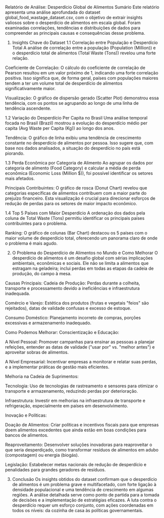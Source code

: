 Relatório de Análise: Desperdício Global de Alimentos
Sumário
Este relatório apresenta uma análise aprofundada do dataset global_food_wastage_dataset.csv, com o objetivo de extrair insights valiosos sobre o desperdício de alimentos em escala global. Foram examinadas correlações, tendências e distribuições de dados para compreender as principais causas e consequências desse problema.

1. Insights Chave do Dataset
1.1 Correlação entre População e Desperdício Total
A análise de correlação entre a população (Population (Million)) e o desperdício total de alimentos (Total Waste (Tons)) revelou uma forte relação.

Coeficiente de Correlação: O cálculo do coeficiente de correlação de Pearson resultou em um valor próximo de 1, indicando uma forte correlação positiva. Isso significa que, de forma geral, países com populações maiores tendem a ter um volume total de desperdício de alimentos significativamente maior.

Visualização: O gráfico de dispersão gerado (Scatter Plot) demonstrou essa tendência, com os pontos se agrupando ao longo de uma linha de tendência ascendente.

1.2 Variação do Desperdício Per Capita no Brasil
Uma análise temporal focada no Brasil (Brazil) mostrou a evolução do desperdício médio per capita (Avg Waste per Capita (Kg)) ao longo dos anos.

Tendência: O gráfico de linha exibiu uma tendência de crescimento constante no desperdício de alimentos por pessoa. Isso sugere que, com base nos dados analisados, a situação do desperdício no país está piorando.

1.3 Perda Econômica por Categoria de Alimento
Ao agrupar os dados por categoria de alimento (Food Category) e calcular a média de perda econômica (Economic Loss (Million $)), foi possível identificar os setores mais afetados.

Principais Contribuintes: O gráfico de rosca (Donut Chart) revelou que categorias específicas de alimentos contribuem com a maior parte do prejuízo financeiro. Esta visualização é crucial para direcionar esforços de redução de perdas para os setores de maior impacto econômico.

1.4 Top 5 Países com Maior Desperdício
A ordenação dos dados pela coluna de Total Waste (Tons) permitiu identificar os principais países contribuintes para o problema.

Ranking: O gráfico de colunas (Bar Chart) destacou os 5 países com o maior volume de desperdício total, oferecendo um panorama claro de onde o problema é mais agudo.

2. O Problema do Desperdício de Alimentos no Mundo e Como Melhorar
O desperdício de alimentos é um desafio global com sérias implicações ambientais, econômicas e sociais. Ele não se limita a alimentos que estragam na geladeira; inclui perdas em todas as etapas da cadeia de produção, do campo à mesa.

Causas Principais:
Cadeia de Produção: Perdas durante a colheita, transporte e processamento devido a ineficiências e infraestrutura inadequada.

Comércio e Varejo: Estética dos produtos (frutas e vegetais "feios" são rejeitados), datas de validade confusas e excesso de estoque.

Consumo Doméstico: Planejamento incorreto de compras, porções excessivas e armazenamento inadequado.

Como Podemos Melhorar:
Conscientização e Educação:

A Nível Pessoal: Promover campanhas para ensinar as pessoas a planejar refeições, entender as datas de validade ("usar por" vs. "melhor antes") e aproveitar sobras de alimentos.

A Nível Empresarial: Incentivar empresas a monitorar e relatar suas perdas, e a implementar práticas de gestão mais eficientes.

Melhoria na Cadeia de Suprimentos:

Tecnologia: Uso de tecnologias de rastreamento e sensores para otimizar o transporte e armazenamento, reduzindo perdas por deterioração.

Infraestrutura: Investir em melhorias na infraestrutura de transporte e refrigeração, especialmente em países em desenvolvimento.

Inovação e Políticas:

Doação de Alimentos: Criar políticas e incentivos fiscais para que empresas doem alimentos excedentes que ainda estão em boas condições para bancos de alimentos.

Reaproveitamento: Desenvolver soluções inovadoras para reaproveitar o que seria desperdiçado, como transformar resíduos de alimentos em adubo (compostagem) ou energia (biogás).

Legislação: Estabelecer metas nacionais de redução de desperdício e penalidades para grandes geradores de resíduos.

3. Conclusão
Os insights obtidos do dataset confirmam que o desperdício de alimentos é um problema grave e multifacetado, com forte ligação à densidade populacional e uma tendência de crescimento em algumas regiões. A análise detalhada serve como ponto de partida para a tomada de decisões e a implementação de estratégias eficazes. A luta contra o desperdício requer um esforço conjunto, com ações coordenadas em todos os níveis: da cozinha de casa às políticas governamentais.

